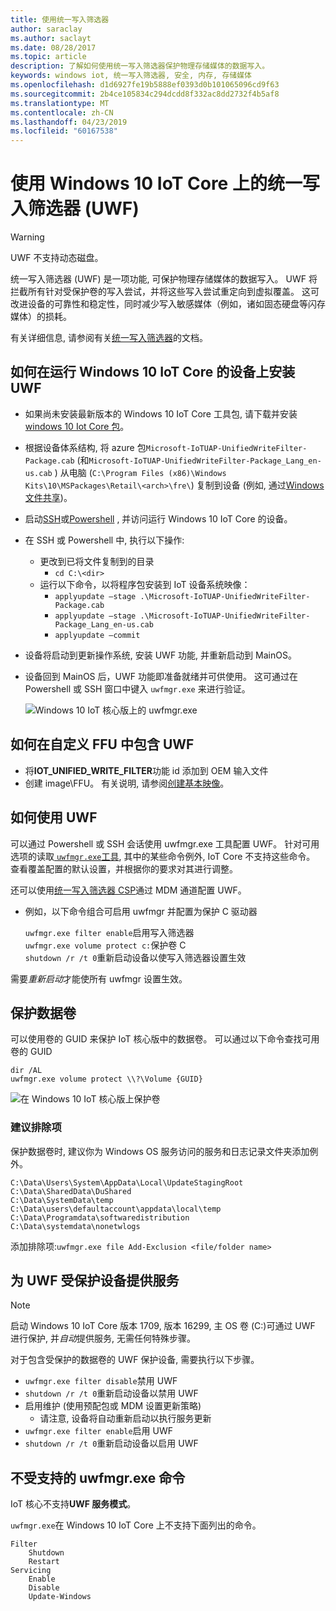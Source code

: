 ```yaml
---
title: 使用统一写入筛选器
author: saraclay
ms.author: saclayt
ms.date: 08/28/2017
ms.topic: article
description: 了解如何使用统一写入筛选器保护物理存储媒体的数据写入。
keywords: windows iot, 统一写入筛选器, 安全, 内存, 存储媒体
ms.openlocfilehash: d1d6927fe19b5888ef0393d0b101065096cd9f63
ms.sourcegitcommit: 2b4ce105834c294dcdd8f332ac8dd2732f4b5af8
ms.translationtype: MT
ms.contentlocale: zh-CN
ms.lasthandoff: 04/23/2019
ms.locfileid: "60167538"
---
```

# <a name="using-the-unified-write-filter-uwf-on-windows-10-iot-core"></a>使用 Windows 10 IoT Core 上的统一写入筛选器 (UWF)

> [!WARNING]
> UWF 不支持动态磁盘。

统一写入筛选器 (UWF) 是一项功能, 可保护物理存储媒体的数据写入。 UWF 将拦截所有针对受保护卷的写入尝试，并将这些写入尝试重定向到虚拟覆盖。 这可改进设备的可靠性和稳定性，同时减少写入敏感媒体（例如，诸如固态硬盘等闪存媒体）的损耗。

有关详细信息, 请参阅有关[统一写入筛选器](https://docs.microsoft.com/windows-hardware/customize/enterprise/unified-write-filter)的文档。

## <a name="how-to-install-uwf-on-a-device-running-windows-10-iot-core"></a>如何在运行 Windows 10 IoT Core 的设备上安装 UWF

* 如果尚未安装最新版本的 Windows 10 IoT Core 工具包, 请下载并安装[windows 10 Iot Core 包](https://www.microsoft.com/en-us/software-download/windows10iotcore)。
* 根据设备体系结构, 将 azure 包`Microsoft-IoTUAP-UnifiedWriteFilter-Package.cab` (和`Microsoft-IoTUAP-UnifiedWriteFilter-Package_Lang_en-us.cab` ) 从电脑 (`C:\Program Files (x86)\Windows Kits\10\MSPackages\Retail\<arch>\fre\`) 复制到设备 (例如, 通过[Windows 文件共享](../manage-your-device/WindowsFileSharing.md))。
* 启动[SSH](../connect-your-device/SSH.md)或[Powershell](../connect-your-device/PowerShell.md) , 并访问运行 Windows 10 IoT Core 的设备。
* 在 SSH 或 Powershell 中, 执行以下操作:
  * 更改到已将文件复制到的目录
    * `cd C:\<dir>`
  * 运行以下命令，以将程序包安装到 IoT 设备系统映像：
    * `applyupdate –stage .\Microsoft-IoTUAP-UnifiedWriteFilter-Package.cab`
    * `applyupdate –stage .\Microsoft-IoTUAP-UnifiedWriteFilter-Package_Lang_en-us.cab`
    * `applyupdate –commit`
* 设备将启动到更新操作系统, 安装 UWF 功能, 并重新启动到 MainOS。
* 设备回到 MainOS 后，UWF 功能即准备就绪并可供使用。 这可通过在 Powershell 或 SSH 窗口中键入 ```uwfmgr.exe``` 来进行验证。

  ![Windows 10 IoT 核心版上的 uwfmgr.exe](../media/UnifiedWriteFilter/uwfmgr.png)


## <a name="how-to-include-uwf-in-your-custom-ffu"></a>如何在自定义 FFU 中包含 UWF 

* 将**IOT_UNIFIED_WRITE_FILTER**功能 id 添加到 OEM 输入文件 
* 创建 image\FFU。 有关说明, 请参阅[创建基本映像](https://docs.microsoft.com/windows-hardware/manufacture/iot/create-a-basic-image)。


## <a name="how-to-use-uwf"></a>如何使用 UWF

可以通过 Powershell 或 SSH 会话使用 uwfmgr.exe 工具配置 UWF。
针对可用选项的读取[ `uwfmgr.exe`工具](https://docs.microsoft.com/windows-hardware/customize/enterprise/uwfmgrexe), 其中的某些命令例外, IoT Core 不支持这些命令。
查看覆盖配置的默认设置，并根据你的要求对其进行调整。

还可以使用[统一写入筛选器 CSP](https://docs.microsoft.com/windows/client-management/mdm/unifiedwritefilter-csp)通过 MDM 通道配置 UWF。


* 例如，以下命令组合可启用 uwfmgr 并配置为保护 C 驱动器

  `uwfmgr.exe filter enable`启用写入筛选器
  <br>
  `uwfmgr.exe volume protect c:`保护卷 C
  <br>
  `shutdown /r /t 0`重新启动设备以使写入筛选器设置生效

需要*重新启动*才能使所有 uwfmgr 设置生效。 


## <a name="protecting-a-data-volume"></a>保护数据卷

可以使用卷的 GUID 来保护 IoT 核心版中的数据卷。 可以通过以下命令查找可用卷的 GUID

  `dir /AL`
  <br>
  `uwfmgr.exe volume protect \\?\Volume {GUID}`


  ![在 Windows 10 IoT 核心版上保护卷](../media/UnifiedWriteFilter/uwfmgr_protect.png)

### <a name="recommended-exclusions"></a>建议排除项
保护数据卷时, 建议你为 Windows OS 服务访问的服务和日志记录文件夹添加例外。

```
C:\Data\Users\System\AppData\Local\UpdateStagingRoot
C:\Data\SharedData\DuShared
C:\Data\SystemData\temp
C:\Data\users\defaultaccount\appdata\local\temp
C:\Data\Programdata\softwaredistribution
C:\Data\systemdata\nonetwlogs
```

添加排除项:`uwfmgr.exe file Add-Exclusion <file/folder name>`



## <a name="servicing-uwf-protected-devices"></a>为 UWF 受保护设备提供服务

> [!Note]
> 启动 Windows 10 IoT Core 版本 1709, 版本 16299, 主 OS 卷 (C:\)可通过 UWF 进行保护, 并*自动*提供服务, 无需任何特殊步骤。

对于包含受保护的数据卷的 UWF 保护设备, 需要执行以下步骤。

* `uwfmgr.exe filter disable`禁用 UWF
* `shutdown /r /t 0`重新启动设备以禁用 UWF
* 启用维护 (使用预配包或 MDM 设置更新策略)
   * 请注意, 设备将自动重新启动以执行服务更新
* `uwfmgr.exe filter enable`启用 UWF
* `shutdown /r /t 0`重新启动设备以启用 UWF

## <a name="unsupported-uwfmgrexe-commands"></a>不受支持的 uwfmgr.exe 命令

IoT 核心不支持**UWF 服务模式**。

`uwfmgr.exe`在 Windows 10 IoT Core 上不支持下面列出的命令。

```
Filter 
    Shutdown 
    Restart 
Servicing 
    Enable 
    Disable 
    Update-Windows
```
